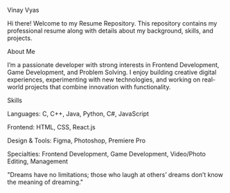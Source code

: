 Vinay Vyas

Hi there! Welcome to my Resume Repository.
This repository contains my professional resume along with details about my background, skills, and projects.

About Me

I’m a passionate developer with strong interests in Frontend Development, Game Development, and Problem Solving. I enjoy building creative digital experiences, experimenting with new technologies, and working on real-world projects that combine innovation with functionality.

Skills

Languages: C, C++, Java, Python, C#, JavaScript

Frontend: HTML, CSS, React.js

Design & Tools: Figma, Photoshop, Premiere Pro

Specialties: Frontend Development, Game Development, Video/Photo Editing, Management

"Dreams have no limitations; those who laugh at others’ dreams don’t know the meaning of dreaming."
